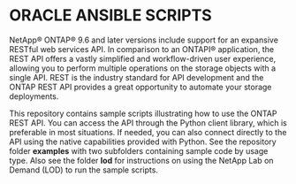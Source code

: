 # ORACLE ANSIBLE SCRIPTS

NetApp® ONTAP® 9.6 and later versions include support for an expansive RESTful web services API. In comparison to an ONTAPI® application,
the REST API offers a vastly simplified and workflow-driven user experience, allowing you to perform multiple operations on the storage
objects with a single API. REST is the industry standard for API development and the ONTAP REST API provides a great opportunity to 
automate your storage deployments.

This repository contains sample scripts illustrating how to use the ONTAP REST API. You can access the API through the Python client 
library, which is preferable in most situations. If needed, you can also connect directly to the API using the native capabilities 
provided with Python. See the repository folder **examples** with two subfolders containing sample code by usage type. Also see the 
folder **lod** for instructions on using the NetApp Lab on Demand (LOD) to run the sample scripts.
